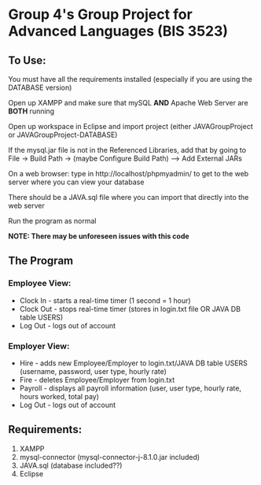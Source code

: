 # Group 4's Group Project for Advanced Languages (BIS 3523) #

## To Use: ##
You must have all the requirements installed (especially if you are using the DATABASE version)

Open up XAMPP and make sure that mySQL **AND** Apache Web Server are **BOTH** running

Open up workspace in Eclipse and import project (either JAVAGroupProject or JAVAGroupProject-DATABASE)

If the mysql.jar file is not in the Referenced Libraries, add that by going to File -> Build Path -> (maybe Configure Build Path) --> Add External JARs

On a web browser: type in http://localhost/phpmyadmin/ to get to the web server where you can view your database

There should be a JAVA.sql file where you can import that directly into the web server

Run the program as normal

**NOTE: There may be unforeseen issues with this code**


## The Program ##
### Employee View: ###
* Clock In - starts a real-time timer (1 second = 1 hour)
* Clock Out - stops real-time timer (stores in login.txt file OR JAVA DB table USERS)
* Log Out - logs out of account


### Employer View: ###
* Hire - adds new Employee/Employer to login.txt/JAVA DB table USERS (username, password, user type, hourly rate)
* Fire - deletes Employee/Employer from login.txt
* Payroll - displays all payroll information (user, user type, hourly rate, hours worked, total pay)
* Log Out - logs out of account


## Requirements: ##
1. XAMPP
2. mysql-connector (mysql-connector-j-8.1.0.jar included)
3. JAVA.sql (database included??)
4. Eclipse
